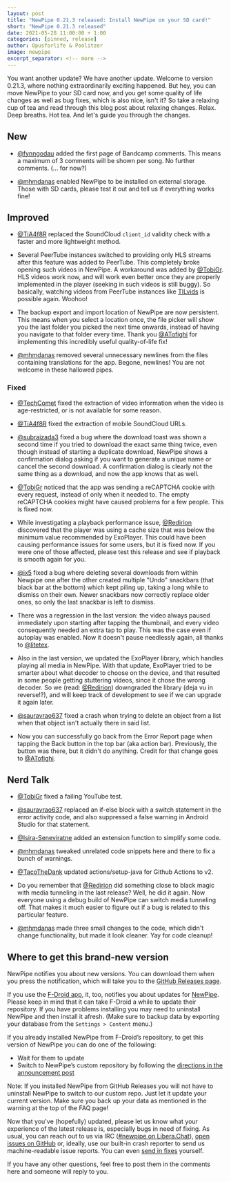 ```yaml
---
layout: post
title: "NewPipe 0.21.3 released: Install NewPipe on your SD card!"
short: "NewPipe 0.21.3 released"
date: 2021-05-28 11:00:00 + 1:00
categories: [pinned, release]
author: Opusforlife & Poolitzer
image: newpipe
excerpt_separator: <!-- more -->
---
```


You want another update? We have another update. Welcome to version 0.21.3, where nothing extraordinarily exciting happened. But hey, you can move NewPipe to your SD card now, and you get some quality of life changes as well as bug fixes, which is also nice, isn't it? So take a relaxing cup of tea and read through this blog post about relaxing changes. Relax. Deep breaths. Hot tea. And let's guide you through the changes.

<!-- more -->

## New

- [@fynngodau](https://github.com/fynngodau) added the first page of Bandcamp comments. This means a maximum of 3 comments will be shown per song. No further comments. (... for now?)

- [@mhmdanas](https://github.com/mhmdanas) enabled NewPipe to be installed on external storage. Those with SD cards, please test it out and tell us if everything works fine!



## Improved

- [@TiA4f8R](https://github.com/TiA4f8R) replaced the SoundCloud `client_id` validity check with a faster and more lightweight method.

- Several PeerTube instances switched to providing only HLS streams after this feature was added to PeerTube. This completely broke opening such videos in NewPipe. A workaround was added by [@TobiGr](https://github.com/TobiGr). HLS videos work now, and will work even better once they are properly  implemented in the player (seeking in such videos is still buggy). So basically, watching videos from PeerTube instances like [TILvids](https://tilvids.com) is possible again. Woohoo!

- The backup export and import location of NewPipe are now persistent. This means when you select a location once, the file picker will show you the last folder you picked the next time onwards, instead of having you navigate to that folder every time. Thank you [@ATofighi](https://github.com/ATofighi) for implementing this incredibly useful quality-of-life fix!

- [@mhmdanas](https://github.com/mhmdanas) removed several unnecessary newlines from the files containing translations for the app. Begone, newlines! You are not welcome in these hallowed pipes.


### Fixed

- [@TechComet](https://github.com/TechComet) fixed the extraction of video information when the video is age-restricted, or is not available for some reason.

- [@TiA4f8R](https://github.com/TiA4f8R) fixed the extraction of mobile SoundCloud URLs.

- [@subraizada3](https://github.com/subraizada3) fixed a bug where the download toast was shown a second time if you tried to download the exact same thing twice, even though instead of starting a duplicate download, NewPipe shows a confirmation dialog asking if you want to generate a unique name or cancel the second download. A confirmation dialog is clearly not the same thing as a download, and now the app knows that as well.

- [@TobiGr](https://github.com/TobiGr) noticed that the app was sending a reCAPTCHA cookie with every request, instead of only when it needed to. The empty reCAPTCHA cookies might have caused problems for a few people. This is fixed now.

- While investigating a playback performance issue, [@Redirion](https://github.com/Redirion) discovered that the player was using a cache size that was below the minimum value recommended by ExoPlayer. This could have been causing performance issues for some users, but it is fixed now. If you were one of those affected, please test this release and see if playback is smooth again for you.

- [@ix5](https://github.com/ix5) fixed a bug where deleting several downloads from within Newpipe one after the other created multiple "Undo" snackbars (that black bar at the bottom) which kept piling up, taking a long while to dismiss on their own. Newer snackbars now correctly replace older ones, so only the last snackbar is left to dismiss.

- There was a regression in the last version: the video always paused immediately upon starting after tapping the thumbnail, and every video consequently needed an extra tap to play. This was the case even if autoplay was enabled. Now it doesn't pause needlessly again, all thanks to [@litetex](https://github.com/litetex).

- Also in the last version, we updated the ExoPlayer library, which handles playing all media in NewPipe. With that update, ExoPlayer tried to be smarter about what decoder to choose on the device, and that resulted in some people getting stuttering videos, since it chose the wrong decoder. So we (read: [@Redirion](https://github.com/Redirion)) downgraded the library (deja vu in reverse!?), and will keep track of development to see if we can upgrade it again later.

- [@sauravrao637](https://github.com/sauravrao637) fixed a crash when trying to delete an object from a list when that object isn't actually there in said list.

- Now you can successfully go back from the Error Report page when tapping the Back button in the top bar (aka action bar). Previously, the button was there, but it didn't do anything. Credit for that change goes to [@ATofighi](https://github.com/ATofighi).


## Nerd Talk

- [@TobiGr](https://github.com/TobiGr) fixed a failing YouTube test.

- [@sauravrao637](https://github.com/sauravrao637) replaced an if-else block with a switch statement in the error activity code, and also suppressed a false warning in Android Studio for that statement.

- [@Isira-Seneviratne](https://github.com/Isira-Seneviratne) added an extension function to simplify some code.

- [@mhmdanas](https://github.com/mhmdanas) tweaked unrelated code snippets here and there to fix a bunch of warnings.

- [@TacoTheDank](https://github.com/TacoTheDank) updated actions/setup-java for Github Actions to v2.

- Do you remember that [@Redirion](https://github.com/Redirion) did something close to black magic with media tunneling in the last release? Well, he did it again. Now everyone using a debug build of NewPipe can switch media tunneling off. That makes it much easier to figure out if a bug is related to this particular feature.

- [@mhmdanas](https://github.com/mhmdanas) made three small changes to the code, which didn't change functionality, but made it look cleaner. Yay for code cleanup!


## Where to get this brand-new version

NewPipe notifies you about new versions. You can download them when you press the notification, which will take you to the [GitHub Releases page](https://github.com/TeamNewPipe/NewPipe/releases).

If you use the [F-Droid app](https://f-droid.org/), it, too, notifies you about updates for [NewPipe](https://f-droid.org/packages/org.schabi.newpipe/).
Please keep in mind that it can take F-Droid a while to update their repository. If you have problems installing you may need to uninstall NewPipe and then install it afresh. (Make sure to backup data by exporting your database from the `Settings > Content` menu.)

If you already installed NewPipe from F-Droid’s repository, to get this version of NewPipe you can do one of the following:

* Wait for them to update
* Switch to NewPipe’s custom repository by following the [directions in the announcement post](https://newpipe.net/blog/announcement/f-droid/pinned/f-droid-repo/)

Note: If you installed NewPipe from GitHub Releases you will not have to uninstall NewPipe to switch to our custom repo. Just let it update your current version.
Make sure you back up your data as mentioned in the warning at the top of the FAQ page!

Now that you've (hopefully) updated, please let us know what your experience of the latest release is, especially bugs in need of fixing. As usual, you can reach out to us via IRC ([#newpipe on Libera.Chat](https://web.libera.chat/#newpipe)), [open issues on GitHub](https://github.com/TeamNewPipe/NewPipe/issues/new) or, ideally, use our built-in crash reporter to send us machine-readable issue reports. You can even [send in fixes](https://github.com/TeamNewPipe/NewPipe/blob/dev/.github/CONTRIBUTING.md#bug-fixing) yourself.

If you have any other questions, feel free to post them in the comments here and someone will reply to you.
